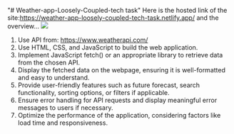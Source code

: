 "# Weather-app-Loosely-Coupled-tech task" 
Here is the hosted link of the site:https://weather-app-loosely-coupled-tech-task.netlify.app/
and the overview...
<img src="https://res.cloudinary.com/ddlbvpfq1/image/upload/v1727111936/ASH/f5y8cb8p6twaisrvuvj0.png" /> <br/>
1. Use API from: https://www.weatherapi.com/
2. Use HTML, CSS, and JavaScript to build the web application.
3. Implement JavaScript fetch() or an appropriate library to retrieve data from the chosen
API.
4. Display the fetched data on the webpage, ensuring it is well-formatted and easy to
understand.
5. Provide user-friendly features such as future forecast, search functionality, sorting
options, or filters if applicable.
6. Ensure error handling for API requests and display meaningful error messages to users if
necessary.
7. Optimize the performance of the application, considering factors like load time and
responsiveness.
